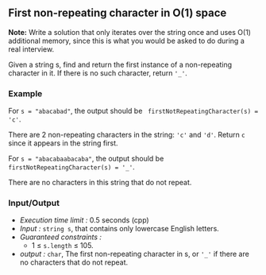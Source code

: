 ## First non-repeating character in O(1) space

**Note:** Write a solution that only iterates over the string once and uses O(1) additional memory, since this is what you would be asked to do during a real interview.

Given a string s, find and return the first instance of a non-repeating character in it. If there is no such character, return `'_'`.

### Example

For `s = "abacabad"`, the output should be
` firstNotRepeatingCharacter(s) = 'c'`.

There are 2 non-repeating characters in the string: `'c'` and `'d'`. Return `c` since it appears in the string first.

For `s = "abacabaabacaba"`, the output should be
`firstNotRepeatingCharacter(s) = '_'`.

There are no characters in this string that do not repeat.

### Input/Output

* *Execution time limit :* 0.5 seconds (cpp)
* *Input :* `string s`,  that contains only lowercase English letters.
* *Guaranteed constraints :*
  * 1 ≤ `s.length` ≤ 105.
* *output :* `char`, The first non-repeating character in s, or `'_'` if there are no characters that do not repeat.
